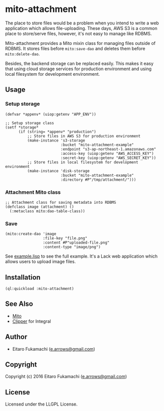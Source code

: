 # mito-attachment

The place to store files would be a problem when you intend to write a web application which allows file-uploading. These days, AWS S3 is a common place to store/serve files, however, it's not easy to manage like RDBMS.

Mito-attachment provides a Mito mixin class for managing files outside of RDBMS. It stores files before `mito:save-dao` and deletes them before `mito:delete-dao`.

Besides, the backend storage can be replaced easily. This makes it easy that using cloud storage services for production environment and using local filesystem for development environment.

## Usage

### Setup storage

```common-lisp
(defvar *appenv* (uiop:getenv "APP_ENV"))

;; Setup storage class
(setf *storage*
      (if (string= *appenv* "production")
          ;; Store files in AWS S3 for production environment
          (make-instance 's3-storage
                         :bucket "mito-attachment-example"
                         :endpoint "s3-ap-northeast-1.amazonaws.com"
                         :access-key (uiop:getenv "AWS_ACCESS_KEY")
                         :secret-key (uiop:getenv "AWS_SECRET_KEY"))
          ;; Store files in local filesystem for development environment
          (make-instance 'disk-storage
                         :bucket "mito-attachment-example"
                         :directory #P"/tmp/attachment/")))

```

### Attachment Mito class

```common-lisp
;; Attachment class for saving metadata into RDBMS
(defclass image (attachment) ()
  (:metaclass mito:dao-table-class))
```

### Save

```common-lisp
(mito:create-dao 'image
                 :file-key "file.png"
                 :content #P"uploaded-file.png"
                 :content-type "image/png")
```

See [example.lisp](example.lisp) to see the full example. It's a Lack web application which allows users to upload image files.

## Installation

```common-lisp
(ql:quickload :mito-attachment)
```

## See Also

* [Mito](https://github.com/fukamachi/mito)
* [Clipper](https://github.com/Rudolph-Miller/clipper) for Integral

## Author

* Eitaro Fukamachi (e.arrows@gmail.com)

## Copyright

Copyright (c) 2016 Eitaro Fukamachi (e.arrows@gmail.com)

## License

Licensed under the LLGPL License.
